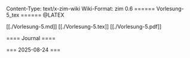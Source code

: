 Content-Type: text/x-zim-wiki
Wiki-Format: zim 0.6
====== Vorlesung-5_tex ======
@LATEX 

[[./Vorlesung-5.md]]
[[./Vorlesung-5.tex]]
[[./Vorlesung-5.pdf]]

==== Journal ====

=== 2025-08-24 ===

